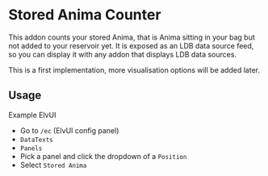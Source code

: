 # Stored Anima Counter

This addon counts your stored Anima, that is Anima sitting in your bag but not added to your reservoir yet. It is exposed as an LDB data source feed, so you can display it with any addon that displays LDB data sources.

This is a first implementation, more visualisation options will be added later.

## Usage

Example ElvUI

* Go to `/ec` (ElvUI config panel)
* `DataTexts`
* `Panels`
* Pick a panel and click the dropdown of a `Position`
* Select `Stored Anima`